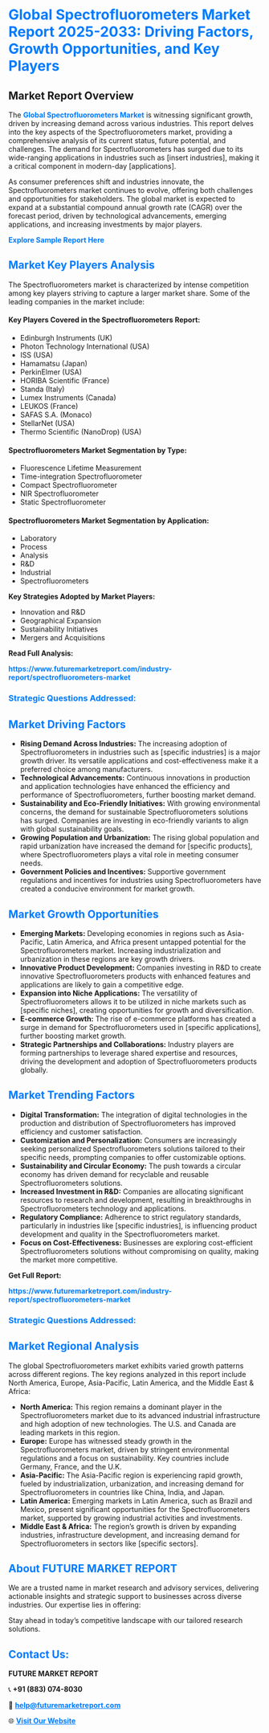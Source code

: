 <h1 style="color: #007BFF;">Global Spectrofluorometers Market Report 2025-2033: Driving Factors, Growth Opportunities, and Key Players</h1>

<section id="overview">
<h2>Market Report Overview</h2>
<p>The <a href="https://www.futuremarketreport.com/industry-report/spectrofluorometers-market" style="color: #007BFF; text-decoration: none;"><strong>Global Spectrofluorometers Market</strong></a> is witnessing significant growth, driven by increasing demand across various industries. This report delves into the key aspects of the Spectrofluorometers market, providing a comprehensive analysis of its current status, future potential, and challenges. The demand for Spectrofluorometers has surged due to its wide-ranging applications in industries such as [insert industries], making it a critical component in modern-day [applications].</p>
<p>As consumer preferences shift and industries innovate, the Spectrofluorometers market continues to evolve, offering both challenges and opportunities for stakeholders. The global market is expected to expand at a substantial compound annual growth rate (CAGR) over the forecast period, driven by technological advancements, emerging applications, and increasing investments by major players.</p>
</section>

<section id="overview">
<p><a href="https://www.futuremarketreport.com/request-sample/reportId=124658" style="color: #007BFF; text-decoration: none;"><strong>Explore Sample Report Here</strong></a></p>
</section>

<section id="key-players">
<h2 style="color: #007BFF;">Market Key Players Analysis</h2>
<p>The Spectrofluorometers market is characterized by intense competition among key players striving to capture a larger market share. Some of the leading companies in the market include:</p>
<h4>Key Players Covered in the Spectrofluorometers Report:</h4>
<ul><li>Edinburgh Instruments (UK)</li><li>Photon Technology International (USA)</li><li>ISS (USA)</li><li>Hamamatsu (Japan)</li><li>PerkinElmer (USA)</li><li>HORIBA Scientific (France)</li><li>Standa (Italy)</li><li>Lumex Instruments (Canada)</li><li>LEUKOS (France)</li><li>SAFAS S.A. (Monaco)</li><li>StellarNet (USA)</li><li>Thermo Scientific (NanoDrop) (USA)</li></ul>
<h4>Spectrofluorometers Market Segmentation by Type:</h4>
<ul><li>Fluorescence Lifetime Measurement</li><li>Time-integration Spectrofluorometer</li><li>Compact Spectrofluorometer</li><li>NIR Spectrofluorometer</li><li>Static Spectrofluorometer</li></ul>

<h4>Spectrofluorometers Market Segmentation by Application:</h4>
<ul><li>Laboratory</li><li>Process</li><li>Analysis</li><li>R&amp;D</li><li>Industrial</li><li>Spectrofluorometers</li></ul>
<p><strong>Key Strategies Adopted by Market Players:</strong></p>
<ul>
<li>Innovation and R&D</li>
<li>Geographical Expansion</li>
<li>Sustainability Initiatives</li>
<li>Mergers and Acquisitions</li>
</ul>
</section>

<section>
<p><strong>Read Full Analysis: </strong></p><a href="https://www.futuremarketreport.com/industry-report/spectrofluorometers-market" style="color: #007BFF; text-decoration: none;"><strong>https://www.futuremarketreport.com/industry-report/spectrofluorometers-market</strong></a>
<h3 style="color: #007BFF;">Strategic Questions Addressed:</h3>
</section>

<section id="driving-factors">
<h2 style="color: #007BFF;">Market Driving Factors</h2>
<ul>
<li><strong>Rising Demand Across Industries:</strong> The increasing adoption of Spectrofluorometers in industries such as [specific industries] is a major growth driver. Its versatile applications and cost-effectiveness make it a preferred choice among manufacturers.</li>
<li><strong>Technological Advancements:</strong> Continuous innovations in production and application technologies have enhanced the efficiency and performance of Spectrofluorometers, further boosting market demand.</li>
<li><strong>Sustainability and Eco-Friendly Initiatives:</strong> With growing environmental concerns, the demand for sustainable Spectrofluorometers solutions has surged. Companies are investing in eco-friendly variants to align with global sustainability goals.</li>
<li><strong>Growing Population and Urbanization:</strong> The rising global population and rapid urbanization have increased the demand for [specific products], where Spectrofluorometers plays a vital role in meeting consumer needs.</li>
<li><strong>Government Policies and Incentives:</strong> Supportive government regulations and incentives for industries using Spectrofluorometers have created a conducive environment for market growth.</li>
</ul>
</section>

<section id="growth-opportunities">
<h2 style="color: #007BFF;">Market Growth Opportunities</h2>
<ul>
<li><strong>Emerging Markets:</strong> Developing economies in regions such as Asia-Pacific, Latin America, and Africa present untapped potential for the Spectrofluorometers market. Increasing industrialization and urbanization in these regions are key growth drivers.</li>
<li><strong>Innovative Product Development:</strong> Companies investing in R&D to create innovative Spectrofluorometers products with enhanced features and applications are likely to gain a competitive edge.</li>
<li><strong>Expansion into Niche Applications:</strong> The versatility of Spectrofluorometers allows it to be utilized in niche markets such as [specific niches], creating opportunities for growth and diversification.</li>
<li><strong>E-commerce Growth:</strong> The rise of e-commerce platforms has created a surge in demand for Spectrofluorometers used in [specific applications], further boosting market growth.</li>
<li><strong>Strategic Partnerships and Collaborations:</strong> Industry players are forming partnerships to leverage shared expertise and resources, driving the development and adoption of Spectrofluorometers products globally.</li>
</ul>
</section>

<section id="trending-factors">
<h2 style="color: #007BFF;">Market Trending Factors</h2>
<ul>
<li><strong>Digital Transformation:</strong> The integration of digital technologies in the production and distribution of Spectrofluorometers has improved efficiency and customer satisfaction.</li>
<li><strong>Customization and Personalization:</strong> Consumers are increasingly seeking personalized Spectrofluorometers solutions tailored to their specific needs, prompting companies to offer customizable options.</li>
<li><strong>Sustainability and Circular Economy:</strong> The push towards a circular economy has driven demand for recyclable and reusable Spectrofluorometers solutions.</li>
<li><strong>Increased Investment in R&D:</strong> Companies are allocating significant resources to research and development, resulting in breakthroughs in Spectrofluorometers technology and applications.</li>
<li><strong>Regulatory Compliance:</strong> Adherence to strict regulatory standards, particularly in industries like [specific industries], is influencing product development and quality in the Spectrofluorometers market.</li>
<li><strong>Focus on Cost-Effectiveness:</strong> Businesses are exploring cost-efficient Spectrofluorometers solutions without compromising on quality, making the market more competitive.</li>
</ul>
</section>

<section>
<p><strong>Get Full Report: </strong></p><a href="https://www.futuremarketreport.com/industry-report/spectrofluorometers-market" style="color: #007BFF; text-decoration: none;"><strong>https://www.futuremarketreport.com/industry-report/spectrofluorometers-market</strong></a>
<h3 style="color: #007BFF;">Strategic Questions Addressed:</h3>
</section>


<section id="regional-analysis">
<h2 style="color: #007BFF;">Market Regional Analysis</h2>
<p>The global Spectrofluorometers market exhibits varied growth patterns across different regions. The key regions analyzed in this report include North America, Europe, Asia-Pacific, Latin America, and the Middle East & Africa:</p>
<ul>
<li><strong>North America:</strong> This region remains a dominant player in the Spectrofluorometers market due to its advanced industrial infrastructure and high adoption of new technologies. The U.S. and Canada are leading markets in this region.</li>
<li><strong>Europe:</strong> Europe has witnessed steady growth in the Spectrofluorometers market, driven by stringent environmental regulations and a focus on sustainability. Key countries include Germany, France, and the U.K.</li>
<li><strong>Asia-Pacific:</strong> The Asia-Pacific region is experiencing rapid growth, fueled by industrialization, urbanization, and increasing demand for Spectrofluorometers in countries like China, India, and Japan.</li>
<li><strong>Latin America:</strong> Emerging markets in Latin America, such as Brazil and Mexico, present significant opportunities for the Spectrofluorometers market, supported by growing industrial activities and investments.</li>
<li><strong>Middle East & Africa:</strong> The region’s growth is driven by expanding industries, infrastructure development, and increasing demand for Spectrofluorometers in sectors like [specific sectors].</li>
</ul>
</section>

<footer>
<h2 style="color: #007BFF;">About FUTURE MARKET REPORT</h2>
<p>We are a trusted name in market research and advisory services, delivering actionable insights and strategic support to businesses across diverse industries. Our expertise lies in offering:</p>

<p>Stay ahead in today’s competitive landscape with our tailored research solutions.</p>

<h2 style="color: #007BFF;">Contact Us:</h2>
<p><strong>FUTURE MARKET REPORT</strong></p>
<p>📞 <strong>+91 (883) 074-8030</strong></p>
<p>📧 <strong><a href="mailto:help@futuremarketreport.com" style="color: #007BFF;">help@futuremarketreport.com</a></strong></p>
<p>🌐 <strong><a href="https://www.futuremarketreport.com/" style="color: #007BFF;">Visit Our Website</a></strong></p>
</footer>